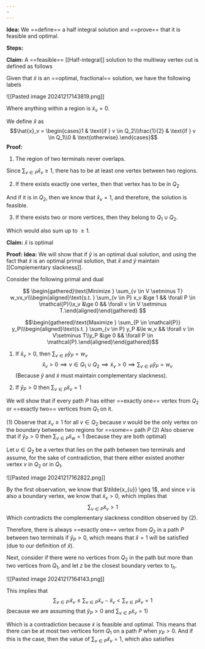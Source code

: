 ```yaml
---
~
---
```


**Idea:** We ==define== a half integral solution and ==prove== that it is feasible and optimal. 


**Steps:**

**Claim:** A ==feasible== [[Half-integral]] solution to the multiway vertex cut is defined as follows

Given that $\tilde{x}$ is an ==optimal, fractional== solution, we have the following labels

![[Pasted image 20241217143819.png]]

Where anything within a region is $\tilde{x}_{v} = 0$.

We define $\hat{x}$ as 
$$\hat{x}_v = \begin{cases}1           & \text{if } v \in Q_2\\\frac{1}{2} & \text{if } v \in Q_1\\0           & \text{otherwise}.\end{cases}$$
**Proof:** 

1. The region of two terminals never overlaps. 

Since $\sum_{v \in P} \hat{x}_{v} \geq 1$, there has to be at least one vertex between two regions. 

2. If there exists exactly one vertex, then that vertex has to be in $Q_{2}$

And if it is in $Q_{2}$, then we know that $\hat{x}_{v} = 1$, and therefore, the solution is feasible. 

3. If there exists two or more vertices, then they belong to $Q_{1} \cup Q_{2}$. 

Which would also sum up to $\geq 1$. 

**Claim:** $\hat{x}$ is optimal

**Proof:** 
	**Idea:** We will show that if $\hat{y}$ is an optimal dual solution, and using the fact that $\tilde{x}$ is an optimal primal solution, that $\hat{x}$ and $\hat{y}$ maintain [[Complementary slackness]]. 

Consider the following primal and dual

$$
\begin{gathered}\text{Minimize } \sum_{v \in V \setminus T} w_vx_v\\\begin{aligned}\text{s.t. } \sum_{v \in P} x_v &\ge 1 && \forall P \in \mathcal{P}\\x_v &\ge 0 && \forall v \in V \setminus T.\end{aligned}\end{gathered}
$$

$$\begin{gathered}\text{Maximize } \sum_{P \in \mathcal{P}} y_P\\\begin{aligned}\text{s.t. } \sum_{v \in P} y_P &\le w_v && \forall v \in V\setminus T\\y_P &\ge 0 && \forall P \in \mathcal{P}.\end{aligned}\end{gathered}$$

 1.  If $\hat{x}_{v} > 0$, then $\sum_{v \in P}\hat{y}_{P} = w_{v}$
$$\hat{x}_{v} > 0 \implies v \in Q_{1} \cup Q_{2} \implies \tilde{x}_{v} > 0 \implies \sum_{v \in P}\hat{y}_{P} = w_{v}$$
(Because $\hat{y}$ and $\tilde{x}$ must maintain complementary slackness).

2. If $\hat{y}_{P} > 0$ then $\sum_{v \in P} \hat{x}_{v} = 1$

We will show that if every path $P$ has either ==exactly one== vertex from $Q_{2}$ or ==exactly two== vertices from $Q_{1}$ on it. 

$(1)$ Observe that $\tilde{x}_{v} \geq 1$ for all $v \in Q_{2}$ because $v$ would be the only vertex on the boundary between two regions for ==some== path $P$
$(2)$ Also observe that if $\hat{y}_{P} > 0$ then $\sum_{v \in P} \tilde{x}_{w} = 1$ (because they are both optimal)

Let $u \in Q_{2}$ be a vertex that lies on the path between two terminals and assume, for the sake of contradiction, that there either existed another vertex $v$ in $Q_{2}$ or in $Q_{1}$. 

![[Pasted image 20241217162822.png]]

By the first observation, we know that $\tilde{x_{u}} \geq 1$, and since $v$ is also a boundary vertex, we know that $\tilde{x}_{v} > 0$, which implies that
$$\sum_{v \in P} \tilde{x}_{v} > 1$$
Which contradicts the complementary slackness condition observed by $(2)$. 

Therefore, there is always ==exactly one== vertex from $Q_{2}$ in a path $P$ between two terminals if $\hat{y}_{P} > 0$, which means that $\hat{x} = 1$ will be satisfied (due to our definition of $\hat{x}$).

Next, consider if there were no vertices from $Q_{2}$ in the path but more than two vertices from $Q_{1}$, and let $z$ be the closest boundary vertex to $t_{h}$. 

![[Pasted image 20241217164143.png]]

This implies that 
$$\sum_{v\in P'} \tilde{x}_{v} \leq \sum_{v\in P} \tilde{x}_{v} - \tilde{x}_{v} <  \sum_{v\in P} \tilde{x}_{v} = 1$$
(because we are assuming that $\hat{y}_{P} > 0$ and $\sum_{v \in P}\tilde{x}_{v} = 1$)

Which is a contradiction because $\tilde{x}$ is feasible and optimal. This means that there can be at most two vertices form $Q_{1}$ on a path $P$ when $y_{P} > 0$. And if this is the case, then the value of $\sum_{v \in P}\hat{x}_{v} = 1$, which also satisfies 